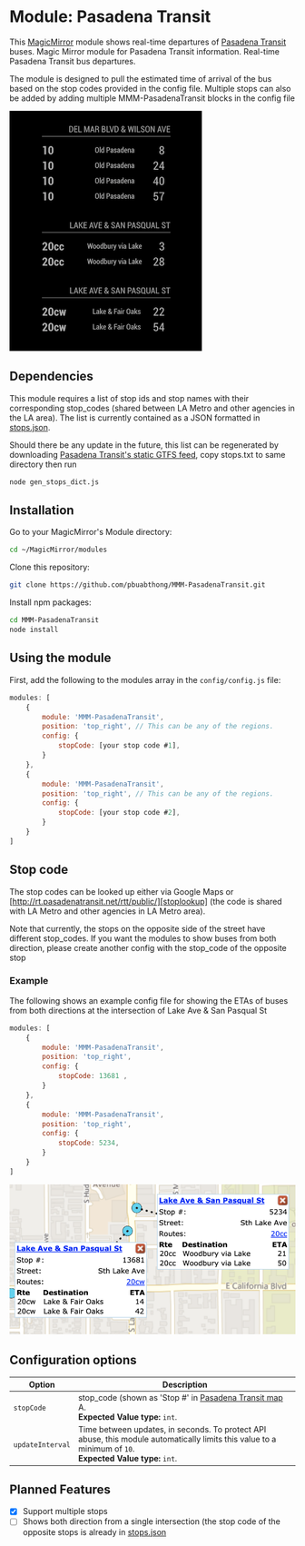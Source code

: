 # Module: Pasadena Transit

This [MagicMirror][mm] module shows real-time departures of [Pasadena Transit][pasadena] buses. 
Magic Mirror module for Pasadena Transit information. Real-time Pasadena Transit bus departures.

The module is designed to pull the estimated time of arrival of the bus based on the stop codes provided in the config file. 
Multiple stops can also be added by adding multiple MMM-PasadenaTransit blocks in the config file

![Screenshot of MMM-PasadenaTransit](screenshots/Screenshot.png)

## Dependencies

This module requires a list of stop ids and stop names with their corresponding stop_codes 
(shared between LA Metro and other agencies in the LA area). The list is currently contained as a JSON formatted in [stops.json](stops.json).

Should there be any update in the future, this list can be regenerated by downloading [Pasadena Transit's 
static GTFS feed][gtfsfeed], copy stops.txt to same directory then run
```bash
node gen_stops_dict.js
```

## Installation

Go to your MagicMirror's Module directory: 
```bash
cd ~/MagicMirror/modules
```
Clone this repository:
```bash
git clone https://github.com/pbuabthong/MMM-PasadenaTransit.git
```
Install npm packages:
```bash
cd MMM-PasadenaTransit
node install
```

## Using the module

First, add the following to the modules array in the `config/config.js` file: 
```js
modules: [
    {
        module: 'MMM-PasadenaTransit',
        position: 'top_right', // This can be any of the regions.
        config: {
            stopCode: [your stop code #1],
        }
    }, 
    {
        module: 'MMM-PasadenaTransit',
        position: 'top_right', // This can be any of the regions.
        config: {
            stopCode: [your stop code #2],
        }
    }
]
```

## Stop code
The stop codes can be looked up either via Google Maps or [http://rt.pasadenatransit.net/rtt/public/][stoplookup]
(the code is shared with LA Metro and other agencies in LA Metro area). 

Note that currently, the stops on the opposite side of the street have different stop_codes. 
If you want the modules to show buses from both direction, please create another config 
with the stop_code of the opposite stop

### Example
The following shows an example config file for showing the ETAs of buses from both directions 
at the intersection of Lake Ave & San Pasqual St
```js
modules: [
    {
        module: 'MMM-PasadenaTransit',
        position: 'top_right',
        config: {
            stopCode: 13681 ,
        }
    }, 
    {
        module: 'MMM-PasadenaTransit',
        position: 'top_right',
        config: {
            stopCode: 5234,
        }
    }
]
```

![Screenshot of Pasadena stop code lookup](screenshots/Stopcodes.png)


## Configuration options
Option|Description
------|-----------
`stopCode`|stop_code (shown as 'Stop #' in [Pasadena Transit map][stoplookup] A.<br/>**Expected Value type:** `int`.
`updateInterval`|Time between updates, in seconds. To protect API abuse, this module automatically limits this value to a minimum of `10`.<br/>**Expected Value type:** `int`.

## Planned Features
- [x] Support multiple stops
- [ ] Shows both direction from a single intersection (the stop code of the opposite stops is already in [stops.json](stops.json)

[mm]: https://github.com/MichMich/MagicMirror
[pasadena]: https://www.cityofpasadena.net/pasadena-transit/
[gtfsfeed]: http://rt.pasadenatransit.net/rtt/public/utility/gtfs.aspx
[stoplookup]: http://rt.pasadenatransit.net/rtt/public/
